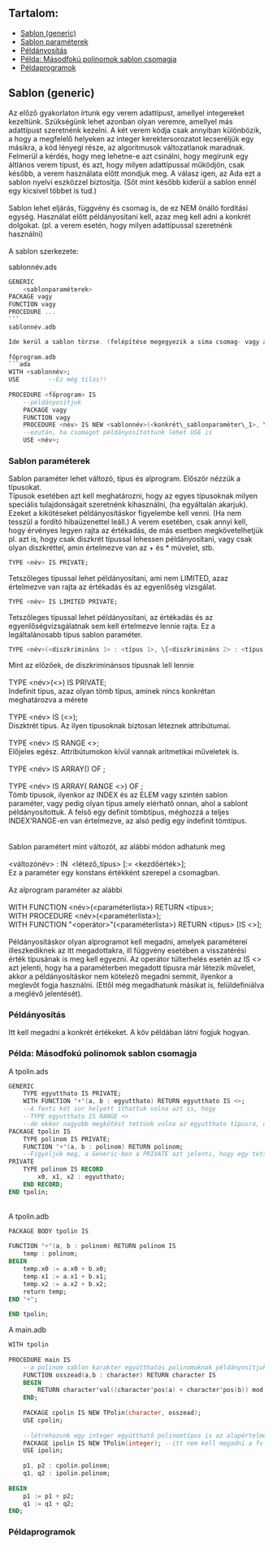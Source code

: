 Tartalom:
---------

*   [Sablon (generic)](#sabl)
*   [Sablon paraméterek](#param)
*   [Példányosítás](#peld)
*   [Példa: Másodfokú polinomok sablon csomagja](#pl)
*   [Példaprogramok](#pelda)

  

Sablon (generic)
----------------

Az előző gyakorlaton írtunk egy verem adattípust, amellyel integereket kezeltünk. Szükségünk lehet azonban olyan veremre, amellyel más adattípust szeretnénk kezelni. A két verem kódja csak annyiban különbözik, a hogy a megfelelő helyeken az integer kerektersorozatot lecseréljük egy másikra, a kód lényegi része, az algoritmusok változatlanok maradnak. Felmerül a kérdés, hogy meg lehetne-e azt csinálni, hogy megírunk egy áltlános verem típust, és azt, hogy milyen adattípussal működjön, csak később, a verem használata előtt mondjuk meg. A válasz igen, az Ada ezt a sablon nyelvi eszközzel biztosítja. (Sőt mint később kiderül a sablon ennél egy kicsivel többet is tud.)  
   
Sablon lehet eljárás, függvény és csomag is, de ez NEM önálló fordítási egység. Használat előtt példányosítani kell, azaz meg kell adni a konkrét dolgokat. (pl. a verem esetén, hogy milyen adattípussal szeretnénk használni)  
   
A sablon szerkezete:  

sablonnév.ads  
```ada
GENERIC   
    <sablonparaméterek>   
PACKAGE vagy   
FUNCTION vagy   
PROCEDURE ...   
```   
sablonnév.adb  

Ide kerül a sablon törzse. (felépítése megegyezik a sima csomag- vagy alprograméval)  
   
főprogram.adb  
```ada
WITH <sablonnév>;   
USE        --Ez még tilos!!   
   
PROCEDURE <főprogram> IS   
    --példányosítjuk   
    PACKAGE vagy   
    FUNCTION vagy   
    PROCEDURE <név> IS NEW <sablonnév>(<konkrét\_sablonparaméter\_1>, \[<konkrét\_sablonparaméter\_2>,\[...,\[<konkrét\_sablonparaméter\_n,\]\]\])   
    --ezután, ha csomagot példányosítottunk lehet USE is   
    USE <név>;   
```

### Sablon paraméterek

Sablon paraméter lehet változó, típus és alprogram. Először nézzük a típusokat.  
Típusok esetében azt kell meghatározni, hogy az egyes típusoknak milyen speciális tulajdonságait szeretnénk kihasználni, (ha egyáltalán akarjuk). Ezeket a kikötéseket példányosításkor figyelembe kell venni. (Ha nem tesszül a fordító hibaüzenettel leáll.) A verem esetében, csak annyi kell, hogy érvényes legyen rajta az értékadás, de más esetben megkövetelhetjük pl. azt is, hogy csak diszkrét típussal lehessen példányosítani, vagy csak olyan diszkréttel, amin értelmezve van az + és * múvelet, stb.  
```ada
TYPE <név> IS PRIVATE;   
```
Tetszőleges típussal lehet példányosítani, ami nem LIMITED, azaz értelmezve van rajta az értékadás és az egyenlőség vizsgálat.  

```ada
TYPE <név> IS LIMITED PRIVATE;   
```
Tetszőleges típussal lehet példányosítani, az értékadás és az egyenlőségvizsgálatnak sem kell értelmezve lennie rajta. Ez a legáltalánosabb típus sablon paraméter.  

```ada
TYPE <név>(<diszkrimináns 1> : <típus 1>, \[<diszkrimináns 2> : <típus 2>, \[...,\[<diszkrimináns n> : <típus n>\]\]\]) IS \[LIMITED\] PRIVATE;   
```
Mint az előzőek, de diszkriminánsos típusnak lell lennie  
   
TYPE <név>(<>) IS PRIVATE;   
Indefinit típus, azaz olyan tömb típus, aminek nincs konkrétan meghatározva a mérete  
   
TYPE <név> IS (<>);   
Diszktrét típus. Az ilyen típusoknak biztosan léteznek attribútumai.  
   
TYPE <név> IS RANGE <>;   
Előjeles egész. Attribútumokon kívül vannak aritmetikai műveletek is.  
   
TYPE <név> IS ARRAY(<INDEX>) OF <ELEM>;   
   
TYPE <név> IS ARRAY(<INDEX> RANGE <>) OF <ELEM>;   
Tömb típusok, ilyenkor az INDEX és az ELEM vagy szintén sablon paraméter, vagy pedig olyan típus amely elérhatő onnan, ahol a sablont példányosítottuk. A felső egy definit tömbtípus, méghozzá a teljes INDEX'RANGE-en van értelmezve, az alsó pedig egy indefinit tömtípus.  
   
   
Sablon paramétert mint változót, az alábbi módon adhatunk meg  
   
<változónév> : IN  <létező_típus> \[:= <kezdőérték>\];   
Ez a paraméter egy konstans értékként szerepel a csomagban.  
   
Az alprogram paraméter az alábbi  
   
WITH FUNCTION <név>(<paraméterlista>) RETURN <típus>;   
WITH PROCEDURE <név>(<paraméterlista>);   
WITH FUNCTION "<operátor>"(<paraméterlista>) RETURN <típus> \[IS <>\];   
   
Példányosításkor olyan alprogramot kell megadni, amelyek paraméterei illeszkediknek az itt megadottakra, ill függvény esetében a visszatérési érték típusának is meg kell egyezni. Az operátor túlterhelés esetén az IS <> azt jelenti, hogy ha a paraméterben megadott típusra már létezik művelet, akkor a példányosításkor nem kötelező megadni semmit, ilyenkor a meglevőt fogja használni. (Ettől még megadhatunk másikat is, felüldefiniálva a meglévő jelentését).  

### Példányosítás

Itt kell megadni a konkrét értékeket. A köv példában látni fogjuk hogyan.  

### Példa: Másodfokú polinomok sablon csomagja

A tpolin.ads  
```ada
GENERIC   
    TYPE egyutthato IS PRIVATE;   
    WITH FUNCTION "+"(a, b : egyutthato) RETURN egyutthato IS <>;    
    --A fenti két sor helyett íthattuk volna azt is, hogy   
    --TYPE egyutthato IS RANGE <>   
    --de ekkor nagyobb megkötést tettünk volna az egyutthato típusra, ugyanis a mostani esetben olyan típus is lehet együttható amire nincs alapértelmezett összeadás, csak általunk megírt összeadófüggvény.   
PACKAGE tpolin IS   
    TYPE polinom IS PRIVATE;   
    FUNCTION "+"(a, b : polinom) RETURN polinom;    
    --Figyeljük meg, a Generic-ben a PRIVATE azt jelenti, hogy egy tetszőleges típus lehet, és azt majd példányosításkor adjuk meg, a Package PRIVATE-je pedig azt jelenti, hogy a csomagunk felhasználójának semmi köze, hogy mi hogyan implementáltuk a típusunkat. Hasonlóan a sablon paraméter összeadás függvény az együtthatókra vonatkozik és a sablonunk felhaszálójának kell megírni példányosítás előtt (ha van alapértelmezett, akkor használhatja azt is), a csomag összeadás függvénye, meg a polinomokra, és azt nekünk kell implementálni a csomag törzsrészében.   
PRIVATE   
    TYPE polinom IS RECORD   
        x0, x1, x2 : egyutthato;   
    END RECORD;   
END tpolin;   
```
   
A tpolin.adb  

```ada
PACKAGE BODY tpolin IS   
   
FUNCTION "+"(a, b : polinom) RETURN polinom IS   
    temp : polinom;   
BEGIN   
    temp.x0 := a.x0 + b.x0;   
    temp.x1 := a.x1 + b.x1;   
    temp.x2 := a.x2 + b.x2;   
    return temp;   
END "+";   
   
END tpolin;   
```

A main.adb  

```ada   
WITH tpolin   
   
PROCEDURE main IS   
    --a polinom sablon karakter együtthatós polinomoknak példányosítjuk   
    FUNCTION osszead(a,b : character) RETURN character IS   
    BEGIN   
        RETURN character'val((character'pos(a) + character'pos(b)) mod 256);   
    END;   
   
    PACKAGE cpolin IS NEW TPolin(character, osszead);   
    USE cpolin;   
       
    --létrehozunk egy integer együtthatő polinomtípus is az alapértelmezett összeadással   
    PACKAGE ipolin IS NEW TPolin(integer); --itt nem kell megadni a fv-t mert van alapértelmezett   
    USE ipolin;   
   
    p1, p2 : cpolin.polinom;   
    q1, q2 : ipolin.polinom;   
   
BEGIN   
    p1 := p1 + p2;   
    q1 := q1 + q2;   
END;   
```

### Példaprogramok